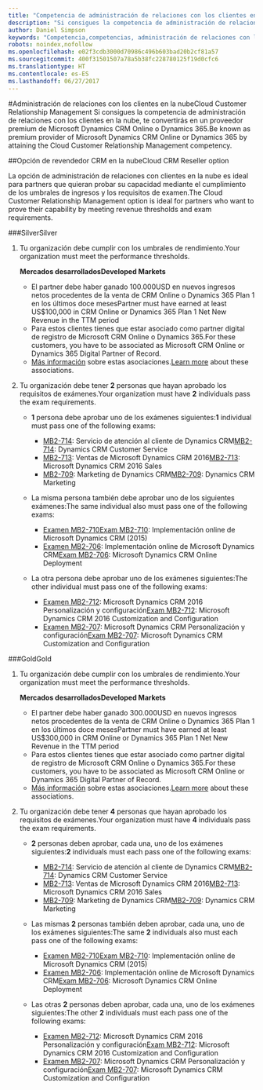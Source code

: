```yaml
---
title: "Competencia de administración de relaciones con los clientes en la nube"
description: "Si consigues la competencia de administración de relaciones con los clientes en la nube, te convertirás en un proveedor premium de Microsoft Dynamics CRM Online o Dynamics 365."
author: Daniel Simpson
keywords: "Competencia,competencias, administración de relaciones con los clientes en la nube"
robots: noindex,nofollow
ms.openlocfilehash: e02f3cdb3000d70986c496b603bad20b2cf81a57
ms.sourcegitcommit: 400f31501507a78a5b38fc228780125f19d0cfc6
ms.translationtype: HT
ms.contentlocale: es-ES
ms.lasthandoff: 06/27/2017
---
```

#<a name="cloud-customer-relationship-management"></a><span data-ttu-id="b0c4a-104">Administración de relaciones con los clientes en la nube</span><span class="sxs-lookup"><span data-stu-id="b0c4a-104">Cloud Customer Relationship Management</span></span>
<span data-ttu-id="b0c4a-105">Si consigues la competencia de administración de relaciones con los clientes en la nube, te convertirás en un proveedor premium de Microsoft Dynamics CRM Online o Dynamics 365.</span><span class="sxs-lookup"><span data-stu-id="b0c4a-105">Be known as premium provider of Microsoft Dynamics CRM Online or Dynamics 365 by attaining the Cloud Customer Relationship Management competency.</span></span>

##<a name="cloud-crm-reseller-option"></a><span data-ttu-id="b0c4a-106">Opción de revendedor CRM en la nube</span><span class="sxs-lookup"><span data-stu-id="b0c4a-106">Cloud CRM Reseller option</span></span>

<span data-ttu-id="b0c4a-107">La opción de administración de relaciones con clientes en la nube es ideal para partners que quieran probar su capacidad mediante el cumplimiento de los umbrales de ingresos y los requisitos de examen.</span><span class="sxs-lookup"><span data-stu-id="b0c4a-107">The Cloud Customer Relationship Management option is ideal for partners who want to prove their capability by meeting revenue thresholds and exam requirements.</span></span> 

###<a name="silver"></a><span data-ttu-id="b0c4a-108">Silver</span><span class="sxs-lookup"><span data-stu-id="b0c4a-108">Silver</span></span>

1. <span data-ttu-id="b0c4a-109">Tu organización debe cumplir con los umbrales de rendimiento.</span><span class="sxs-lookup"><span data-stu-id="b0c4a-109">Your organization must meet the performance thresholds.</span></span>

    **<span data-ttu-id="b0c4a-110">Mercados desarrollados</span><span class="sxs-lookup"><span data-stu-id="b0c4a-110">Developed Markets</span></span>**
    - <span data-ttu-id="b0c4a-111">El partner debe haber ganado 100.000USD en nuevos ingresos netos procedentes de la venta de CRM Online o Dynamics 365 Plan 1 en los últimos doce meses</span><span class="sxs-lookup"><span data-stu-id="b0c4a-111">Partner must have earned at least US$100,000 in CRM Online or Dynamics 365 Plan 1 Net New Revenue in the TTM period</span></span>
    - <span data-ttu-id="b0c4a-112">Para estos clientes tienes que estar asociado como partner digital de registro de Microsoft CRM Online o Dynamics 365.</span><span class="sxs-lookup"><span data-stu-id="b0c4a-112">For these customers, you have to be associated as Microsoft CRM Online or Dynamics 365 Digital Partner of Record.</span></span>
    - <span data-ttu-id="b0c4a-113">[Más información](https://partner.microsoft.com/en-us/membership/digital-partner-of-record) sobre estas asociaciones.</span><span class="sxs-lookup"><span data-stu-id="b0c4a-113">[Learn more](https://partner.microsoft.com/en-us/membership/digital-partner-of-record) about these associations.</span></span>  
  
2. <span data-ttu-id="b0c4a-114">Tu organización debe tener **2** personas que hayan aprobado los requisitos de exámenes.</span><span class="sxs-lookup"><span data-stu-id="b0c4a-114">Your organization must have **2** individuals pass the exam requirements.</span></span>

    - <span data-ttu-id="b0c4a-115">**1** persona debe aprobar uno de los exámenes siguientes:</span><span class="sxs-lookup"><span data-stu-id="b0c4a-115">**1** individual must pass one of the following exams:</span></span>
        - <span data-ttu-id="b0c4a-116">[MB2-714](https://www.microsoft.com/en-us/learning/exam-mb2-714.aspx): Servicio de atención al cliente de Dynamics CRM</span><span class="sxs-lookup"><span data-stu-id="b0c4a-116">[MB2-714](https://www.microsoft.com/en-us/learning/exam-mb2-714.aspx): Dynamics CRM Customer Service</span></span>
        - <span data-ttu-id="b0c4a-117">[MB2-713](https://www.microsoft.com/en-us/learning/exam-mb2-713.aspx): Ventas de Microsoft Dynamics CRM 2016</span><span class="sxs-lookup"><span data-stu-id="b0c4a-117">[MB2-713](https://www.microsoft.com/en-us/learning/exam-mb2-713.aspx): Microsoft Dynamics CRM 2016 Sales</span></span>
        - <span data-ttu-id="b0c4a-118">[MB2-709](https://www.microsoft.com/en-us/learning/exam-mb2-709.aspx): Marketing de Dynamics CRM</span><span class="sxs-lookup"><span data-stu-id="b0c4a-118">[MB2-709](https://www.microsoft.com/en-us/learning/exam-mb2-709.aspx): Dynamics CRM Marketing</span></span> 

    - <span data-ttu-id="b0c4a-119">La misma persona también debe aprobar uno de los siguientes exámenes:</span><span class="sxs-lookup"><span data-stu-id="b0c4a-119">The same individual also must pass one of the following exams:</span></span>
        - [<span data-ttu-id="b0c4a-120">Examen MB2-710</span><span class="sxs-lookup"><span data-stu-id="b0c4a-120">Exam MB2-710</span></span>](https://www.microsoft.com/en-us/learning/exam-mb2-710.aspx): Implementación online de Microsoft Dynamics CRM (2015)
        - <span data-ttu-id="b0c4a-121">[Examen MB2-706](https://www.microsoft.com/en-us/learning/exam-mb2-706.aspx): Implementación online de Microsoft Dynamics CRM</span><span class="sxs-lookup"><span data-stu-id="b0c4a-121">[Exam MB2-706](https://www.microsoft.com/en-us/learning/exam-mb2-706.aspx): Microsoft Dynamics CRM Online Deployment</span></span>
        
    - <span data-ttu-id="b0c4a-122">La otra persona debe aprobar uno de los exámenes siguientes:</span><span class="sxs-lookup"><span data-stu-id="b0c4a-122">The other individual must pass one of the following exams:</span></span>
        - <span data-ttu-id="b0c4a-123">[Examen MB2-712](https://www.microsoft.com/en-us/learning/exam-mb2-712.aspx): Microsoft Dynamics CRM 2016 Personalización y configuración</span><span class="sxs-lookup"><span data-stu-id="b0c4a-123">[Exam MB2-712](https://www.microsoft.com/en-us/learning/exam-mb2-712.aspx): Microsoft Dynamics CRM 2016 Customization and Configuration</span></span>
        - <span data-ttu-id="b0c4a-124">[Examen MB2-707](https://www.microsoft.com/en-us/learning/exam-mb2-707.aspx): Microsoft Dynamics CRM Personalización y configuración</span><span class="sxs-lookup"><span data-stu-id="b0c4a-124">[Exam MB2-707](https://www.microsoft.com/en-us/learning/exam-mb2-707.aspx): Microsoft Dynamics CRM Customization and Configuration</span></span>


###<a name="gold"></a><span data-ttu-id="b0c4a-125">Gold</span><span class="sxs-lookup"><span data-stu-id="b0c4a-125">Gold</span></span>

1. <span data-ttu-id="b0c4a-126">Tu organización debe cumplir con los umbrales de rendimiento.</span><span class="sxs-lookup"><span data-stu-id="b0c4a-126">Your organization must meet the performance thresholds.</span></span>

    **<span data-ttu-id="b0c4a-127">Mercados desarrollados</span><span class="sxs-lookup"><span data-stu-id="b0c4a-127">Developed Markets</span></span>**
    
    - <span data-ttu-id="b0c4a-128">El partner debe haber ganado 300.000USD en nuevos ingresos netos procedentes de la venta de CRM Online o Dynamics 365 Plan 1 en los últimos doce meses</span><span class="sxs-lookup"><span data-stu-id="b0c4a-128">Partner must have earned at least US$300,000 in CRM Online or Dynamics 365 Plan 1 Net New Revenue in the TTM period</span></span>
    - <span data-ttu-id="b0c4a-129">Para estos clientes tienes que estar asociado como partner digital de registro de Microsoft CRM Online o Dynamics 365.</span><span class="sxs-lookup"><span data-stu-id="b0c4a-129">For these customers, you have to be associated as Microsoft CRM Online or Dynamics 365 Digital Partner of Record.</span></span>
    - <span data-ttu-id="b0c4a-130">[Más información](https://partner.microsoft.com/en-us/membership/digital-partner-of-record) sobre estas asociaciones.</span><span class="sxs-lookup"><span data-stu-id="b0c4a-130">[Learn more](https://partner.microsoft.com/en-us/membership/digital-partner-of-record) about these associations.</span></span>  
  
2. <span data-ttu-id="b0c4a-131">Tu organización debe tener **4** personas que hayan aprobado los requisitos de exámenes.</span><span class="sxs-lookup"><span data-stu-id="b0c4a-131">Your organization must have **4** individuals pass the exam requirements.</span></span>

    - <span data-ttu-id="b0c4a-132">**2** personas deben aprobar, cada una, uno de los exámenes siguientes:</span><span class="sxs-lookup"><span data-stu-id="b0c4a-132">**2** individuals must each pass one of the following exams:</span></span>
        - <span data-ttu-id="b0c4a-133">[MB2-714](https://www.microsoft.com/en-us/learning/exam-mb2-714.aspx): Servicio de atención al cliente de Dynamics CRM</span><span class="sxs-lookup"><span data-stu-id="b0c4a-133">[MB2-714](https://www.microsoft.com/en-us/learning/exam-mb2-714.aspx): Dynamics CRM Customer Service</span></span>
        - <span data-ttu-id="b0c4a-134">[MB2-713](https://www.microsoft.com/en-us/learning/exam-mb2-713.aspx): Ventas de Microsoft Dynamics CRM 2016</span><span class="sxs-lookup"><span data-stu-id="b0c4a-134">[MB2-713](https://www.microsoft.com/en-us/learning/exam-mb2-713.aspx): Microsoft Dynamics CRM 2016 Sales</span></span>
        - <span data-ttu-id="b0c4a-135">[MB2-709](https://www.microsoft.com/en-us/learning/exam-mb2-709.aspx): Marketing de Dynamics CRM</span><span class="sxs-lookup"><span data-stu-id="b0c4a-135">[MB2-709](https://www.microsoft.com/en-us/learning/exam-mb2-709.aspx): Dynamics CRM Marketing</span></span> 

    - <span data-ttu-id="b0c4a-136">Las mismas **2** personas también deben aprobar, cada una, uno de los exámenes siguientes:</span><span class="sxs-lookup"><span data-stu-id="b0c4a-136">The same **2** individuals also must each pass one of the following exams:</span></span>
        - [<span data-ttu-id="b0c4a-137">Examen MB2-710</span><span class="sxs-lookup"><span data-stu-id="b0c4a-137">Exam MB2-710</span></span>](https://www.microsoft.com/en-us/learning/exam-mb2-710.aspx): Implementación online de Microsoft Dynamics CRM (2015)
        - <span data-ttu-id="b0c4a-138">[Examen MB2-706](https://www.microsoft.com/en-us/learning/exam-mb2-706.aspx): Implementación online de Microsoft Dynamics CRM</span><span class="sxs-lookup"><span data-stu-id="b0c4a-138">[Exam MB2-706](https://www.microsoft.com/en-us/learning/exam-mb2-706.aspx): Microsoft Dynamics CRM Online Deployment</span></span>

    - <span data-ttu-id="b0c4a-139">Las otras **2** personas deben aprobar, cada una, uno de los exámenes siguientes:</span><span class="sxs-lookup"><span data-stu-id="b0c4a-139">The other **2** individuals must each pass one of the following exams:</span></span>
        - <span data-ttu-id="b0c4a-140">[Examen MB2-712](https://www.microsoft.com/en-us/learning/exam-mb2-712.aspx): Microsoft Dynamics CRM 2016 Personalización y configuración</span><span class="sxs-lookup"><span data-stu-id="b0c4a-140">[Exam MB2-712](https://www.microsoft.com/en-us/learning/exam-mb2-712.aspx): Microsoft Dynamics CRM 2016 Customization and Configuration</span></span>
        - <span data-ttu-id="b0c4a-141">[Examen MB2-707](https://www.microsoft.com/en-us/learning/exam-mb2-707.aspx): Microsoft Dynamics CRM Personalización y configuración</span><span class="sxs-lookup"><span data-stu-id="b0c4a-141">[Exam MB2-707](https://www.microsoft.com/en-us/learning/exam-mb2-707.aspx): Microsoft Dynamics CRM Customization and Configuration</span></span>
